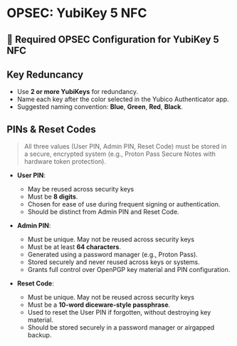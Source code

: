# OPSEC: YubiKey 5 NFC

## 🔐 Required OPSEC Configuration for YubiKey 5 NFC

## Key Reduncancy
- Use **2 or more YubiKeys** for redundancy.
- Name each key after the color selected in the Yubico Authenticator app.
- Suggested naming convention: **Blue**, **Green**, **Red**, **Black**.

## PINs & Reset Codes

> All three values (User PIN, Admin PIN, Reset Code) must be stored in a secure, encrypted system (e.g., Proton Pass Secure Notes with hardware token protection).

- **User PIN**:  
  - May be reused across security keys
  - Must be **8 digits**.
  - Chosen for ease of use during frequent signing or authentication.
  - Should be distinct from Admin PIN and Reset Code.

- **Admin PIN**:  
  - Must be unique. May not be reused across security keys
  - Must be at least **64 characters**.
  - Generated using a password manager (e.g., Proton Pass).
  - Stored securely and never reused across keys or systems.
  - Grants full control over OpenPGP key material and PIN configuration.

- **Reset Code**:  
  - Must be unique. May not be reused across security keys
  - Must be a **10-word diceware-style passphrase**.
  - Used to reset the User PIN if forgotten, without destroying key material.
  - Should be stored securely in a password manager or airgapped backup.
